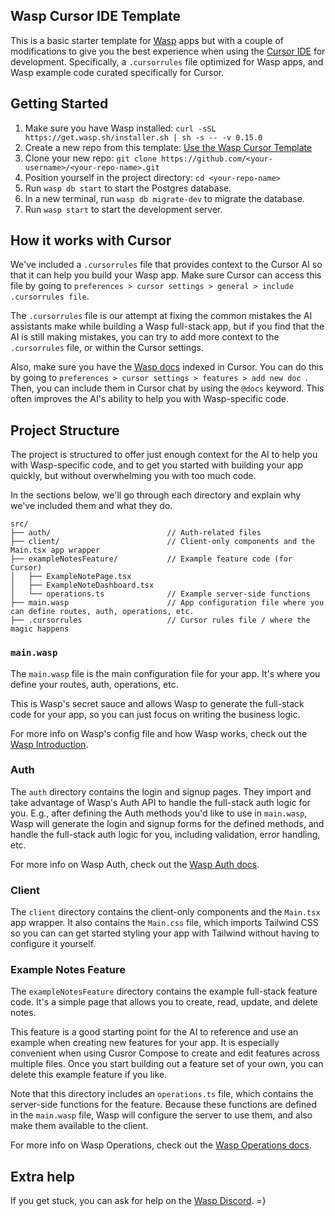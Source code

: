 ## Wasp Cursor IDE Template

This is a basic starter template for [Wasp](https://wasp-lang.dev/) apps but with a couple of modifications to give you the best experience when using the [Cursor IDE](https://cursor.sh/) for development. Specifically, a `.cursorrules` file optimized for Wasp apps, and Wasp example code curated specifically for Cursor.

## Getting Started

1. Make sure you have Wasp installed: `curl -sSL https://get.wasp.sh/installer.sh | sh -s -- -v 0.15.0`
2. Create a new repo from this template: [Use the Wasp Cursor Template](https://github.com/wasp-lang/cursor-template/generate)
3. Clone your new repo: `git clone https://github.com/<your-username>/<your-repo-name>.git`
4. Position yourself in the project directory: `cd <your-repo-name>`
5. Run `wasp db start` to start the Postgres database.
6. In a new terminal, run `wasp db migrate-dev` to migrate the database.
7. Run `wasp start` to start the development server.

## How it works with Cursor

We've included a `.cursorrules` file that provides context to the Cursor AI so that it can help you build your Wasp app. Make sure Cursor can access this file by going to `preferences > cursor settings > general > include .cursorrules file`.

The `.cursorrules` file is our attempt at fixing the common mistakes the AI assistants make while building a Wasp full-stack app, but if you find that the AI is still making mistakes, you can try to add more context to the `.cursorrules` file, or within the Cursor settings.

Also, make sure you have the [Wasp docs](https://wasp-lang.dev/docs) indexed in Cursor. You can do this by going to `preferences > cursor settings > features > add new doc `. Then, you can include them in Cursor chat by using the `@docs` keyword. This often improves the AI's ability to help you with Wasp-specific code.

## Project Structure

The project is structured to offer just enough context for the AI to help you with Wasp-specific code, and to get you started with building your app quickly, but without overwhelming you with too much code.

In the sections below, we'll go through each directory and explain why we've included them and what they do.

```
src/
├── auth/                          // Auth-related files
├── client/                        // Client-only components and the Main.tsx app wrapper
├── exampleNotesFeature/           // Example feature code (for Cursor)
│   ├── ExampleNotePage.tsx           
│   ├── ExampleNoteDashboard.tsx      
│   └── operations.ts              // Example server-side functions 
├── main.wasp                      // App configuration file where you can define routes, auth, operations, etc.
├── .cursorrules                   // Cursor rules file / where the magic happens
```

### `main.wasp`

The `main.wasp` file is the main configuration file for your app. It's where you define your routes, auth, operations, etc.

This is Wasp's secret sauce and allows Wasp to generate the full-stack code for your app, so you can just focus on writing the business logic.

For more info on Wasp's config file and how Wasp works, check out the [Wasp Introduction](https://wasp-lang.dev/docs#so-what-does-the-code-look-like).

### Auth

The `auth` directory contains the login and signup pages. They import and take advantage of Wasp's Auth API to handle the full-stack auth logic for you. E.g., after defining the Auth methods you'd like to use in `main.wasp`, Wasp will generate the login and signup forms for the defined methods, and handle the full-stack auth logic for you, including validation, error handling, etc.

For more info on Wasp Auth, check out the [Wasp Auth docs](https://wasp-lang.dev/docs/auth/overview).

### Client

The `client` directory contains the client-only components and the `Main.tsx` app wrapper. It also contains the `Main.css` file, which imports Tailwind CSS so you can can get started styling your app with Tailwind without having to configure it yourself.

### Example Notes Feature

The `exampleNotesFeature` directory contains the example full-stack feature code. It's a simple page that allows you to create, read, update, and delete notes.

This feature is a good starting point for the AI to reference and use an example when creating new features for your app. It is especially convenient when using Cusror Compose to create and edit features across multiple files. Once you start building out a feature set of your own, you can delete this example feature if you like.

Note that this directory includes an `operations.ts` file, which contains the server-side functions for the feature. Because these functions are defined in the `main.wasp` file, Wasp will configure the server to use them, and also make them available to the client.

For more info on Wasp Operations, check out the [Wasp Operations docs](https://wasp-lang.dev/docs/data-model/operations/overview).

## Extra help

If you get stuck, you can ask for help on the [Wasp Discord](https://discord.gg/rzdnErX). =}
